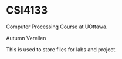 # CSI4133
Computer Processing Course at UOttawa.

Autumn Verellen

This is used to store files for labs and project.
